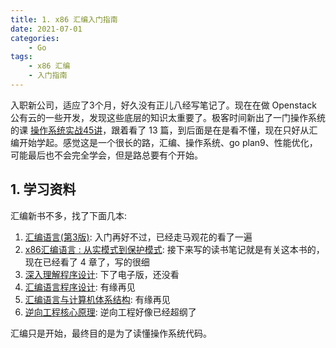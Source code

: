 ```yaml
---
title: 1. x86 汇编入门指南
date: 2021-07-01
categories:
    - Go
tags:
	- x86 汇编
	- 入门指南
---
```


入职新公司，适应了3个月，好久没有正儿八经写笔记了。现在在做 Openstack 公有云的一些开发，发现这些底层的知识太重要了。极客时间新出了一门操作系统的课 [操作系统实战45讲](https://time.geekbang.org/column/intro/411)，跟着看了 13 篇，到后面是在是看不懂，现在只好从汇编开始学起。感觉这是一个很长的路，汇编、操作系统、go plan9、性能优化，可能最后也不会完全学会，但是路总要有个开始。

<!-- more -->

## 1. 学习资料
汇编新书不多，找了下面几本:
1. [汇编语言(第3版)](https://book.douban.com/subject/25726019/): 入门再好不过，已经走马观花的看了一遍
2. [x86汇编语言 : 从实模式到保护模式](https://book.douban.com/subject/20492528/): 接下来写的读书笔记就是有关这本书的，现在已经看了 4 章了，写的很细
3. [深入理解程序设计](https://book.douban.com/subject/25789594/): 下了电子版，还没看
3. [汇编语言程序设计](https://book.douban.com/subject/1446250/): 有缘再见
3. [汇编语言与计算机体系结构](https://book.douban.com/subject/1705742/): 有缘再见
3. [逆向工程核心原理](https://book.douban.com/subject/25866389/): 逆向工程好像已经超纲了

汇编只是开始，最终目的是为了读懂操作系统代码。